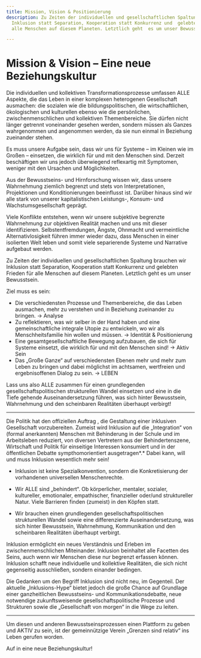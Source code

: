 ```yaml
---
title: Mission, Vision & Positionierung
description: Zu Zeiten der individuellen und gesellschaftlichen Spaltung brauchen  wir
  Inklusion statt Separation, Kooperation statt Konkurrenz und  gelebten Frieden für
  alle Menschen auf diesem Planeten. Letztlich geht  es um unser Bewusstsein.

---
```

# Mission & Vision – Eine neue Beziehungskultur

Die individuellen und kollektiven Transformationsprozesse  umfassen ALLE Aspekte, die das Leben in einer komplexen heterogenen  Gesellschaft ausmachen: die sozialen wie die bildungspolitischen, die  wirtschaftlichen, ökologischen und kulturellen ebenso wie die  persönlichen, zwischenmenschlichen und kollektiven Themenbereiche. Sie  dürfen nicht länger getrennt voneinander gesehen werden, sondern müssen  als Ganzes wahrgenommen und angenommen werden, da sie nun einmal in  Beziehung zueinander stehen.

Es muss unsere Aufgabe sein, dass wir uns für Systeme – im Kleinen  wie im Großen – einsetzen, die wirklich für und mit den Menschen sind.  Derzeit beschäftigen wir uns jedoch überwiegend reflexartig mit  Symptomen, weniger mit den Ursachen und Möglichkeiten.

Aus der Bewusstseins- und Hirnforschung wissen wir, dass unsere  Wahrnehmung ziemlich begrenzt und stets von Interpretationen,  Projektionen und Konditionierungen beeinflusst ist. Darüber hinaus sind  wir alle stark von unserer kapitalistischen Leistungs-, Konsum- und  Wachstumsgesellschaft geprägt.

Viele Konflikte entstehen, wenn wir unsere subjektive begrenzte  Wahrnehmung zur objektiven Realität machen und uns mit dieser  identifizieren. Selbstentfremdungen, Ängste, Ohnmacht und vermeintliche  Alternativlosigkeit führen immer wieder dazu, dass Menschen in einer  isolierten Welt leben und somit viele separierende Systeme und Narrative aufgebaut werden.

Zu Zeiten der individuellen und gesellschaftlichen Spaltung brauchen  wir Inklusion statt Separation, Kooperation statt Konkurrenz und  gelebten Frieden für alle Menschen auf diesem Planeten. Letztlich geht  es um unser Bewusstsein.

Ziel muss es sein:

- Die verschiedensten Prozesse und Themenbereiche, die das Leben  ausmachen, mehr zu verstehen und in Beziehung zueinander zu bringen. →  Analyse
- Zu reflektieren, was wir selber in der Hand haben und eine  gemeinschaftliche integrale Utopie zu entwickeln, wo wir als  Menschheitsfamilie hin wollen und müssen. → Identität &  Positionierung
- Eine gesamtgesellschaftliche Bewegung aufzubauen, die sich für  Systeme einsetzt, die wirklich für und mit den Menschen sind! → Aktiv  Sein
- Das „Große Ganze“ auf verschiedensten Ebenen mehr und mehr zum Leben zu bringen und dabei möglichst im achtsamen, wertfreien und  ergebnisoffenen Dialog zu sein. → LEBEN

Lass uns also ALLE zusammen für einen grundlegenden  gesellschaftspolitischen strukturellen Wandel einsetzen und eine in die  Tiefe gehende Auseinandersetzung führen, was sich hinter Bewusstsein,  Wahrnehmung und den scheinbaren Realitäten überhaupt verbirgt!

------

Die Politik hat den offiziellen Auftrag , die  Gestaltung einer inklusiven Gesellschaft vorzubereiten. Zumeist wird  Inklusion auf die „Integration“ von (formal anerkannten) Menschen mit  Behinderung in der Schule und im Arbeitsleben reduziert, von diversen  Vertretern aus der Behindertenszene, Wirtschaft und Politik für  einseitige Interessen konsumiert und in der öffentlichen Debatte  sympthomorientiert ausgetragen*.* Dabei kann, will und muss Inklusion wesentlich mehr sein!

- Inklusion ist keine Spezialkonvention, sondern die Konkretisierung der vorhandenen universellen Menschenrechte.

- Wir ALLE sind „behindert“. Ob körperlicher, mentaler, sozialer,  kultureller, emotionaler, empathischer, finanzieller oder/und  struktureller Natur. Viele Barrieren finden (zumeist) in den Köpfen  statt.

- Wir brauchen einen grundlegenden gesellschaftspolitischen  strukturellen Wandel sowie eine differenzierte Auseinandersetzung, was  sich hinter Bewusstsein, Wahrnehmung, Kommunikation und den scheinbaren  Realitäten überhaupt verbirgt.

Inklusion ermöglicht ein neues Verständnis und Erleben im  zwischenmenschlichen Miteinander. Inklusion beinhaltet alle Facetten des Seins, auch wenn wir Menschen diese nur begrenzt erfassen können.  Inklusion schafft neue individuelle und kollektive Realitäten, die sich  nicht gegenseitig ausschließen, sondern einander bedingen.

Die Gedanken um den Begriff Inklusion sind nicht neu, im Gegenteil.  Der aktuelle „Inklusions-Hype“ bietet jedoch die große Chance auf  Grundlage einer ganzheitlichen Bewusstseins- und Kommunikationsdebatte,  neue notwendige zukunftsweisende gesellschaftspolitische Prozesse und  Strukturen sowie die „Gesellschaft von morgen“ in die Wege zu leiten.

------

Um diesen und anderen Bewusstseinsprozessen  einen Plattform zu geben und AKTIV zu sein, ist der gemeinnützige Verein „Grenzen sind relativ“ ins Leben gerufen worden.

Auf in eine neue Beziehungskultur!